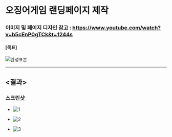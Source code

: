 # 오징어게임 랜딩페이지 제작

### 이미지 및 페이지 디자인 참고 : https://www.youtube.com/watch?v=b5cEnP0gTCk&t=1244s

#### [목표]

![완성표본](https://user-images.githubusercontent.com/76942135/147960699-584b2ece-a5cc-40da-aa73-c6cb20bfc2cc.PNG)

---

## <결과>

### 스크린샷

- ![1](https://user-images.githubusercontent.com/76942135/147961090-176c98d5-83d3-4b1a-b80e-361a1f90d112.PNG)

- ![2](https://user-images.githubusercontent.com/76942135/147961097-b3428297-1bc1-4adb-b9f9-535027f4a5e1.PNG)

- ![3](https://user-images.githubusercontent.com/76942135/147961098-0af1691f-742b-4036-a329-76a03dc84fa7.PNG)
